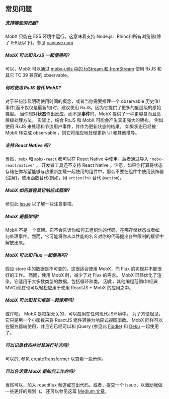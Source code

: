 ## 常见问题

##### 支持哪些浏览器?

MobX 只能在 ES5 环境中运行。这意味着支持 Node.js、Rhino和所有浏览器(除了 IE8及以下)。参见 [caniuse.com](http://caniuse.com/#feat=es5)

##### MobX 可以和 RxJS 一起使用吗?
可以，MobX 可以通过 [mobx-utils 中的 toStream 和 fromStream](https://github.com/mobxjs/mobx-utils#tostream) 使用 RxJS 和其它 TC 39 兼容的 observable。

##### 何时使用 RxJS 替代 MobX?
对于任何涉及明确使用时间的概念，或者当你需要推理一个 observable 历史值/事件(而不仅仅是最新的)时，建议使用 RxJS，因为它提供了更多的低层级的原始类型。
当你想对**状态**作出反应，而不是**事件**时，MobX 提供了一种更容易而且高层级处理方法。
实际上，结合 RxJS 和 MobX 可能会产生真正强大的架构。
例如使用 RxJS 来处理和节流用户事件，并作为更新状态的结果。
如果状态已经被 MobX 转变成 observable ，则它将相应地处理更新 UI 和其他推导。

##### 支持 React Native 吗?

当然，`mobx` 和 `mobx-react` 都可以在 React Native 中使用。后者通过导入 `"mobx-react/native"` 。
开发者工具还不支持 React Native 。注意，如果你打算将状态存储在你希望能够与热重新加载一起使用的组件中，那么不要在组件中使用装饰器(注解)，使用函数替代(例如，用 `action(fn)` 替代 `@action`)。

##### MobX 如何兼容其它响应式框架?

参见此 [issue](https://github.com/mobxjs/mobx/issues/18) 以了解一些注意事项。

##### MobX 是框架吗?

MobX 不是一个框架。它不会告诉你如何去组织你的代码，在哪存储状态或者如何处理事件。然而，它可能将你从以性能的名义对你的代码提出各种限制的框架中解放出来。

##### MobX 可以和 Flux 一起使用吗?

假设 store 中的数据是不可变的，这很适合使用 MobX，而 Flux 的实现并不能很好的工作。
然而，使用 MobX 时，减少了对 Flux 的需求。
MobX 已经优化了渲染，它适用于大多数类型的数据，包括循环和类。
因此，其他编程范例(如经典MVC)现在也可以轻松应用于使用 ReactJS + MobX 的应用之中。

##### MobX 可以和其它框架一起使用吗?

或许吧。
MobX 是框架无关的，可以应用在任何现代JS环境中。
为了方便起见，它只是用一个小函数来将 ReactJS 组件转换为响应式视图函数。
MobX 同样可以在服务器端使用，并且它已经可以和 jQuery (参见此 [Fiddle](http://jsfiddle.net/mweststrate/vxn7qgdw)) 和 [Deku](https://gist.github.com/mattmccray/d8740ea97013c7505a9b) 一起使用了。


##### 可以记录状态并对其进行补充吗?

可以的, 参见 [createTransformer](http://mobxjs.github.io/mobx/refguide/create-transformer.html) 以查看一些示例。

##### 可以告诉我 MobX 是如何工作的吗?

当然可以，加入 reactiflux 频道或签出代码。或者，提交一个 issue，以激励我做一些更好的规划 :)。
还可以参见这篇 [Medium 文章](https://medium.com/@mweststrate/becoming-fully-reactive-an-in-depth-explanation-of-mobservable-55995262a254)。

